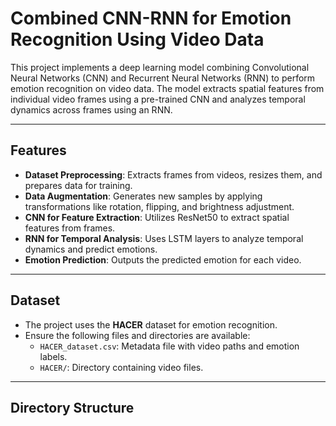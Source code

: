 # Combined CNN-RNN for Emotion Recognition Using Video Data

This project implements a deep learning model combining Convolutional Neural Networks (CNN) and Recurrent Neural Networks (RNN) to perform emotion recognition on video data. The model extracts spatial features from individual video frames using a pre-trained CNN and analyzes temporal dynamics across frames using an RNN.

---

## **Features**
- **Dataset Preprocessing**: Extracts frames from videos, resizes them, and prepares data for training.
- **Data Augmentation**: Generates new samples by applying transformations like rotation, flipping, and brightness adjustment.
- **CNN for Feature Extraction**: Utilizes ResNet50 to extract spatial features from frames.
- **RNN for Temporal Analysis**: Uses LSTM layers to analyze temporal dynamics and predict emotions.
- **Emotion Prediction**: Outputs the predicted emotion for each video.

---

## **Dataset**
- The project uses the **HACER** dataset for emotion recognition.
- Ensure the following files and directories are available:
  - `HACER_dataset.csv`: Metadata file with video paths and emotion labels.
  - `HACER/`: Directory containing video files.

---

## **Directory Structure**
